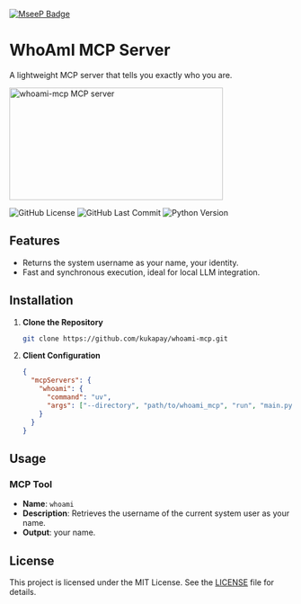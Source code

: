 [![MseeP Badge](https://mseep.net/pr/kukapay-whoami-mcp-badge.jpg)](https://mseep.ai/app/kukapay-whoami-mcp)

# WhoAmI MCP Server

A lightweight MCP server that tells you exactly who you are.

<a href="https://glama.ai/mcp/servers/@kukapay/whoami-mcp">
  <img width="380" height="200" src="https://glama.ai/mcp/servers/@kukapay/whoami-mcp/badge" alt="whoami-mcp MCP server" />
</a>

![GitHub License](https://img.shields.io/github/license/kukapay/whoami-mcp) 
![GitHub Last Commit](https://img.shields.io/github/last-commit/kukapay/whoami-mcp) 
![Python Version](https://img.shields.io/badge/python-3.10%2B-blue)


## Features
- Returns the system username as your name, your identity.
- Fast and synchronous execution, ideal for local LLM integration.

## Installation

1. **Clone the Repository**
    ```bash
    git clone https://github.com/kukapay/whoami-mcp.git
    ```

2. **Client Configuration**

    ```json
    {
      "mcpServers": {
        "whoami": {
          "command": "uv",
          "args": ["--directory", "path/to/whoami_mcp", "run", "main.py"]
        }
      }
    }
    ````

## Usage

### MCP Tool
- **Name**: `whoami`
- **Description**: Retrieves the username of the current system user as your name.
- **Output**: your name.

## License
This project is licensed under the MIT License. See the [LICENSE](LICENSE) file for details.